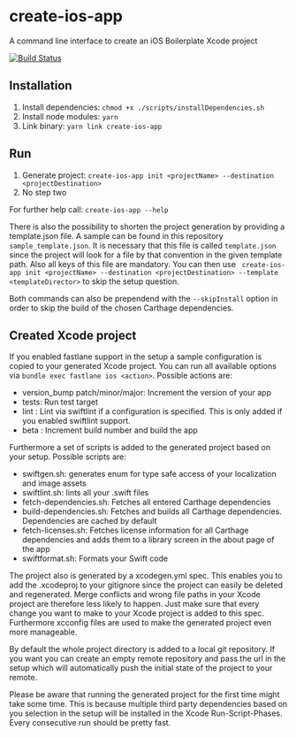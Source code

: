 # create-ios-app
A command line interface to create an iOS Boilerplate Xcode project

[![Build Status](https://travis-ci.org/dehlen/create-ios-app.svg?branch=develop)](https://travis-ci.org/dehlen/create-ios-app)

## Installation
1. Install dependencies: ```chmod +x ./scripts/installDependencies.sh```
2. Install node modules: ```yarn```
3. Link binary: ```yarn link create-ios-app```

## Run
1. Generate project: ```create-ios-app init <projectName> --destination <projectDestination>```
2. No step two

For further help call: ```create-ios-app --help```

There is also the possibility to shorten the project generation by providing a template.json file. A sample can be found in this repository `sample_template.json`. It is necessary that this file is called `template.json` since the project will look for a file by that convention in the given template path. Also all keys of this file are mandatory. You can then use
``` create-ios-app init <projectName> --destination <projectDestination> --template <templateDirector>``` to skip the setup question.

Both commands can also be prependend with the ```--skipInstall``` option in order to skip the build of the chosen Carthage dependencies.
## Created Xcode project
If you enabled fastlane support in the setup a sample configuration is copied to your generated Xcode project.
You can run all available options via ```bundle exec fastlane ios <action>```.
Possible actions are:
* version_bump patch/minor/major: Increment the version of your app
* tests: Run test target 
* lint : Lint via swiftlint if a configuration is specified. This is only added if you enabled swiftlint support.
* beta : Increment build number and build the app

Furthermore a set of scripts is added to the generated project based on your setup. Possible scripts are:
* swiftgen.sh: generates enum for type safe access of your localization and image assets
* swiftlint.sh: lints all your .swift files
* fetch-dependencies.sh: Fetches all entered Carthage dependencies
* build-dependencies.sh: Fetches and builds all Carthage dependencies. Dependencies are cached by default
* fetch-licenses.sh: Fetches license information for all Carthage dependencies and adds them to a library screen in the about page of the app
* swiftformat.sh: Formats your Swift code

The project also is generated by a xcodegen.yml spec. This enables you to add the .xcodeproj to your gitignore since the project can easily be deleted and regenerated. Merge conflicts and wrong file paths in your Xcode project are therefore less likely to happen. Just make sure that every change you want to make to your Xcode project is added to this spec. Furthermore xcconfig files are used to make the generated project even more manageable.

By default the whole project directory is added to a local git repository. If you want you can create an empty remote repository and pass the url in the setup which will automatically push the initial state of the project to your remote.

Please be aware that running the generated project for the first time might take some time. This is because multiple third party dependencies based on you selection in the setup will be installed in the Xcode Run-Script-Phases. Every consecutive run should be pretty fast. 
